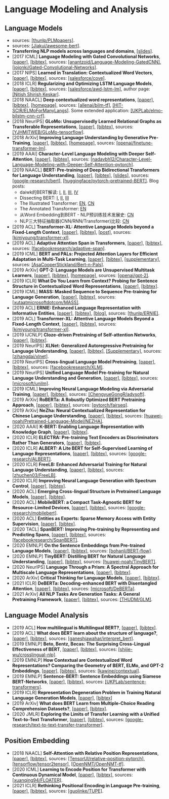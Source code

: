 # Language Modeling and Analysis

## Language Models
- sources: [[thunlp/PLMpapers]](https://github.com/thunlp/PLMpapers).
- sources: [[Jiakui/awesome-bert]](https://github.com/Jiakui/awesome-bert).
- **Transferring NLP models across languages and domains**, [[slides]](https://syntaxfest.github.io/syntaxfest19/slides/invited_talk_syntaxfest_plank.pdf).
- [2017 ICML] **Language Modeling with Gated Convolutional Networks**, [[paper]](https://arxiv.org/pdf/1612.08083.pdf), [[bibtex]](/Bibtex/Language%20Modeling%20with%20Gated%20Convolutional%20Networks.bib), sources: [[anantzoid/Language-Modeling-GatedCNN]](https://github.com/anantzoid/Language-Modeling-GatedCNN), [[jojonki/Gated-Convolutional-Networks]](https://github.com/jojonki/Gated-Convolutional-Networks).
- [2017 NIPS] **Learned in Translation: Contextualized Word Vectors**, [[paper]](https://arxiv.org/pdf/1708.00107.pdf), [[bibtex]](/Bibtex/Learned%20in%20Translation.bib), sources: [[salesforce/cove]](https://github.com/salesforce/cove).
- [2018 ICLR] **Regularizing and Optimizing LSTM Language Models**, [[paper]](https://openreview.net/pdf?id=SyyGPP0TZ), [[bibtex]](/Bibtex/Regularizing%20and%20Optimizing%20LSTM%20Language%20Models.bib), sources: [[salesforce/awd-lstm-lm]](https://github.com/salesforce/awd-lstm-lm), author page: [[Nitish Shirish Keskar]](https://keskarnitish.github.io).
- [2018 NAACL] **Deep contextualized word representations**, [[paper]](https://www.aclweb.org/anthology/N18-1202.pdf), [[bibtex]](https://www.aclweb.org/anthology/N18-1202.bib), [[homepage]](https://allennlp.org/elmo), sources: [[allenai/bilm-tf]](https://github.com/allenai/bilm-tf), [[HIT-SCIR/ELMoForManyLangs]](https://github.com/HIT-SCIR/ELMoForManyLangs). Some extended application: [[UKPLab/elmo-bilstm-cnn-crf]](https://github.com/UKPLab/elmo-bilstm-cnn-crf).
- [2018 NeurIPS] **GLoMo: Unsupervisedly Learned Relational Graphs as Transferable Representations**, [[paper]](https://arxiv.org/pdf/1806.05662.pdf), [[bibtex]](GLoMo%20-%20Unsupervisedly%20Learned%20Relational%20Graphs%20as%20Transferable%20Representations.bib), sources: [[YJHMITWEB/GLoMo-tensorflow]](https://github.com/YJHMITWEB/GLoMo-tensorflow).
- [2018 ArXiv] **Improving Language Understanding by Generative Pre-Training**, [[paper]](https://s3-us-west-2.amazonaws.com/openai-assets/research-covers/language-unsupervised/language_understanding_paper.pdf), [[bibtex]](/Bibtex/Improving%20Language%20Understanding%20by%20Generative%20Pre-Training.bib), [[homepage]](https://blog.openai.com/language-unsupervised/), sources: [[openai/finetune-transformer-lm]](https://github.com/openai/finetune-transformer-lm).
- [2019 AAAI] **Character-Level Language Modeling with Deeper Self-Attention**, [[paper]](https://arxiv.org/pdf/1808.04444.pdf), [[bibtex]](/Bibtex/Character-Level%20Language%20Modeling%20with%20Deeper%20Self-Attention.bib), sources: [[nadavbh12/Character-Level-Language-Modeling-with-Deeper-Self-Attention-pytorch]](https://github.com/nadavbh12/Character-Level-Language-Modeling-with-Deeper-Self-Attention-pytorch).
- [2019 NAACL] **BERT: Pre-training of Deep Bidirectional Transformers for Language Understanding**, [[paper]](https://www.aclweb.org/anthology/N19-1423.pdf), [[bibtex]](/Bibtex/BERT%20-%20Pre-training%20of%20Deep%20Bidirectional%20Transformers%20for%20Language%20Understanding.bib), [[slides]](https://nlp.stanford.edu/seminar/details/jdevlin.pdf), sources: [[google-research/bert]](https://github.com/google-research/bert), [[huggingface/pytorch-pretrained-BERT]](https://github.com/huggingface/pytorch-pretrained-BERT). Blog posts: 
  - daiwk的BERT解读: [I](https://daiwk.github.io/posts/nlp-bert.html), [II](https://daiwk.github.io/posts/nlp-bert-code-annotated-framework.html), [III](https://daiwk.github.io/posts/nlp-bert-code-annotated-application.html), [IV](https://daiwk.github.io/posts/nlp-bert-code.html)
  - Dissecting BERT: [I](https://medium.com/dissecting-bert/dissecting-bert-part-1-d3c3d495cdb3), [II](https://medium.com/dissecting-bert/dissecting-bert-appendix-the-decoder-3b86f66b0e5f), [III](https://medium.com/dissecting-bert/dissecting-bert-part2-335ff2ed9c73)
  - The Illustrated Transformer: [EN](https://jalammar.github.io/illustrated-transformer/), [CN](https://zhuanlan.zhihu.com/p/54356280)
  - The Annotated Transformer: [EN](http://nlp.seas.harvard.edu/2018/04/03/attention.html)
  - 从Word Embedding到BERT - NLP预训练技术发展史: [CN](https://zhuanlan.zhihu.com/p/49271699)
  - NLP三大特征抽取器(CNN/RNN/Transformer)比较: [CN](https://zhuanlan.zhihu.com/p/54743941)
- [2019 ACL] **Transformer-XL: Attentive Language Models beyond a Fixed-Length Context**, [[paper]](https://www.aclweb.org/anthology/P19-1285.pdf), [[bibtex]](/Bibtex/Transformer-XL%20-%20Attentive%20Language%20Models%20beyond%20a%20Fixed-Length%20Context.bib), [[post]](https://towardsdatascience.com/transformer-xl-explained-combining-transformers-and-rnns-into-a-state-of-the-art-language-model-c0cfe9e5a924), sources: [[kimiyoung/transformer-xl]](https://github.com/kimiyoung/transformer-xl).
- [2019 ACL] **Adaptive Attention Span in Transformers**, [[paper]](https://www.aclweb.org/anthology/P19-1032.pdf), [[bibtex]](https://www.aclweb.org/anthology/P19-1032.bib), sources: [[facebookresearch/adaptive-span]](https://github.com/facebookresearch/adaptive-span).
- [2019 ICML] **BERT and PALs: Projected Attention Layers for Efficient Adaptation in Multi-Task Learning**, [[paper]](http://proceedings.mlr.press/v97/stickland19a/stickland19a.pdf), [[bibtex]](/Bibtex/BERT%20and%20PALs%20-%20Projected%20Attention%20Layers%20for%20Efficient%20Adaptation%20in%20Multi-Task%20Learning.bib), [[supplementary]](http://proceedings.mlr.press/v97/stickland19a/stickland19a-supp.pdf), sources: [[AsaCooperStickland/Bert-n-Pals]](https://github.com/AsaCooperStickland/Bert-n-Pals).
- [2019 ArXiv] **GPT-2: Language Models are Unsupervised Multitask Learners**, [[paper]](https://d4mucfpksywv.cloudfront.net/better-language-models/language-models.pdf), [[bibtex]](/Bibtex/Language%20Models%20are%20Unsupervised%20Multitask%20Learners.bib), [[homepage]](https://blog.openai.com/better-language-models/), sources: [[openai/gpt-2]](https://github.com/openai/gpt-2).
- [2019 ICLR] **What Do You Learn from Context? Probing for Sentence Structure in Contextualized Word Representations**, [[paper]](https://openreview.net/pdf?id=SJzSgnRcKX), [[bibtex]](/Bibtex/What%20Do%20You%20Learn%20from%20Context%20Probing%20for%20Sentence%20Structure%20in%20Contextualized%20Word%20Representations.bib).
- [2019 ICML] **MASS: Masked Sequence to Sequence Pre-training for Language Generation**, [[paper]](https://arxiv.org/pdf/1905.02450.pdf), [[bibtex]](/Bibtex/MASS%20-%20Masked%20Sequence%20to%20Sequence%20Pre-training%20for%20Language%20Generation.bib), sources: [[xutaatmicrosoftdotcom/MASS]](https://github.com/xutaatmicrosoftdotcom/MASS).
- [2019 ACL] **ERNIE: Enhanced Language Representation with Informative Entities**, [[paper]](https://arxiv.org/pdf/1905.07129.pdf), [[bibtex]](/Bibtex/ERNIE%20-%20Enhanced%20Language%20Representation%20with%20Informative%20Entities.bib), [[blog]](https://www.jiqizhixin.com/articles/2019-05-26-4), sources: [[thunlp/ERNIE]](https://github.com/thunlp/ERNIE).
- [2019 ACL] **Transformer-XL: Attentive Language Models Beyond a Fixed-Length Context**, [[paper]](https://www.aclweb.org/anthology/P19-1285.pdf), [[bibtex]](https://www.aclweb.org/anthology/P19-1285.bib), sources: [[kimiyoung/transformer-xl]](https://github.com/kimiyoung/transformer-xl).
- [2019 IJCNLP] **Cloze-driven Pretraining of Self-attention Networks**, [[paper]](https://arxiv.org/pdf/1903.07785.pdf), [[bibtex]](/Bibtex/Cloze-driven%20Pretraining%20of%20Self-attention%20Networks.bib).
- [2019 NeurIPS] **XLNet: Generalized Autoregressive Pretraining for Language Understanding**, [[paper]](https://papers.nips.cc/paper/8812-xlnet-generalized-autoregressive-pretraining-for-language-understanding.pdf), [[bibtex]](/Bibtex/XLNet%20-%20Generalized%20Autoregressive%20Pretraining%20for%20Language%20Understanding.bib), [[Supplementary]](https://papers.nips.cc/paper/8812-xlnet-generalized-autoregressive-pretraining-for-language-understanding), sources: [[zihangdai/xlnet]](https://github.com/zihangdai/xlnet).
- [2019 NeurIPS] **Cross-lingual Language Model Pretraining**, [[paper]](https://papers.nips.cc/paper/2019/file/c04c19c2c2474dbf5f7ac4372c5b9af1-Paper.pdf), [[bibtex]](/Bibtex/Cross-lingual%20Language%20Model%20Pretraining.bib), sources: [[facebookresearch/XLM]](https://github.com/facebookresearch/XLM).
- [2019 NeurIPS] **Unified Language Model Pre-training for Natural Language Understanding and Generation**, [[paper]](https://papers.nips.cc/paper/9464-unified-language-model-pre-training-for-natural-language-understanding-and-generation.pdf), [[bibtex]](/Bibtex/Unified%20Language%20Model%20Pre-training%20for%20Natural%20Language%20Understanding%20and%20Generation.bib), sources: [[microsoft/unilm]](https://github.com/microsoft/unilm).
- [2019 ICML] **Improving Neural Language Modeling via Adversarial Training**, [[paper]](http://proceedings.mlr.press/v97/wang19f/wang19f.pdf), [[bibtex]](/Bibtex/Improving%20Neural%20Language%20Modeling%20via%20Adversarial%20Training.bib), sources: [[ChengyueGongR/advsoft]](https://github.com/ChengyueGongR/advsoft).
- [2019 ArXiv] **RoBERTa: A Robustly Optimized BERT Pretraining Approach**, [[paper]](https://arxiv.org/pdf/1907.11692.pdf), [[bibtex]](/Bibtex/RoBERTa%20-%20A%20Robustly%20Optimized%20BERT%20Pretraining%20Approach.bib), sources: [[pytorch/fairseq]](https://github.com/pytorch/fairseq/tree/master/examples/roberta).
- [2019 ArXiv] **NeZha: Neural Contextualized Representation for Chinese Language Understanding**, [[paper]](https://arxiv.org/pdf/1909.00204.pdf), [[bibtex]](/Bibtex/NeZha%20-%20Neural%20Contextualized%20Representation%20for%20Chinese%20Language%20Understanding.bib), sources: [[huawei-noah/Pretrained-Language-Model/NEZHA]](https://github.com/huawei-noah/Pretrained-Language-Model/tree/master/NEZHA).
- [2020 AAAI] **K-BERT: Enabling Language Representation with Knowledge Graph**, [[paper]](https://www.aaai.org/Papers/AAAI/2020GB/AAAI-LiuW.5594.pdf), [[bibtex]](/Bibtex/K-BERT%20-%20Enabling%20Language%20Representation%20with%20Knowledge%20Graph.bib).
- [2020 ICLR] **ELECTRA: Pre-training Text Encoders as Discriminators Rather Than Generators**, [[paper]](https://openreview.net/pdf?id=r1xMH1BtvB), [[bibtex]](/Bibtex/ELECTRA%20-%20Pre-training%20Text%20Encoders%20as%20Discriminators%20Rather%20Than%20Generators.bib).
- [2020 ICLR] **ALBERT: A Lite BERT for Self-Supervised Learning of Language Representations**, [[paper]](https://openreview.net/pdf?id=H1eA7AEtvS), [[bibtex]](/Bibtex/ALBERT%20-%20A%20Lite%20BERT%20for%20Self-Supervised%20Learning%20of%20Language%20Representations.bib), sources: [[google-research/ALBERT]](https://github.com/google-research/ALBERT).
- [2020 ICLR] **FreeLB: Enhanced Adversarial Training for Natural Language Understanding**, [[paper]](https://openreview.net/pdf?id=BygzbyHFvB), [[bibtex]](/Bibtex/FreeLB%20-%20Enhanced%20Adversarial%20Training%20for%20Natural%20Language%20Understanding.bib), sources: [[zhuchen03/FreeLB]](https://github.com/zhuchen03/FreeLB).
- [2020 ICLR] **Improving Neural Language Generation with Spectrum Control**, [[paper]](https://openreview.net/pdf?id=ByxY8CNtvr), [[bibtex]](/Bibtex/Improving%20Neural%20Language%20Generation%20with%20Spectrum%20Control.bib).
- [2020 ACL] **Emerging Cross-lingual Structure in Pretrained Language Models**, [[paper]](https://arxiv.org/pdf/1911.01464.pdf), [[bibtex]](/Bibtex/Emerging%20Cross-lingual%20Structure%20in%20Pretrained%20Language%20Models.bib).
- [2020 ACL] **MobileBERT: a Compact Task-Agnostic BERT for Resource-Limited Devices**, [[paper]](https://www.aclweb.org/anthology/2020.acl-main.195.pdf), [[bibtex]](/Bibtex/MobileBERT.bib), sources: [[google-research/mobilebert]](https://github.com/google-research/google-research/tree/master/mobilebert).
- [2020 ACL] **Entities as Experts: Sparse Memory Access with Entity Supervision**, [[paper]](https://www.aclweb.org/anthology/2020.emnlp-main.400.pdf), [[bibtex]](https://www.aclweb.org/anthology/2020.emnlp-main.400.bib).
- [2020 TACL] **SpanBERT: Improving Pre-training by Representing and Predicting Spans**, [[paper]](https://www.aclweb.org/anthology/2020.tacl-1.5.pdf), [[bibtex]](https://www.aclweb.org/anthology/2020.tacl-1.5.bib), sources: [[facebookresearch/SpanBERT]](https://github.com/facebookresearch/SpanBERT).
- [2020 EMNLP] **On the Sentence Embeddings from Pre-trained Language Models**, [[paper]](https://www.aclweb.org/anthology/2020.emnlp-main.733.pdf), [[bibtex]](https://www.aclweb.org/anthology/2020.emnlp-main.733.bib), sources: [[bohanli/BERT-flow]](https://github.com/bohanli/BERT-flow).
- [2020 EMNLP] **TinyBERT: Distilling BERT for Natural Language Understanding**, [[paper]](https://www.aclweb.org/anthology/2020.findings-emnlp.372.pdf), [[bibtex]](https://www.aclweb.org/anthology/2020.findings-emnlp.372.bib), sources: [[huawei-noah/TinyBERT]](https://github.com/huawei-noah/Pretrained-Language-Model/tree/master/TinyBERT).
- [2020 NeurIPS] **Language Through a Prism: A Spectral Approach for Multiscale Language Representations**, [[paper]](https://proceedings.neurips.cc/paper/2020/file/3acb2a202ae4bea8840224e6fce16fd0-Paper.pdf), [[bibtex]](/Bibtex/Language%20Through%20a%20Prism%20-%20A%20Spectral%20Approach%20for%20Multiscale%20Language%20Representations.bib).
- [2020 ArXiv] **Critical Thinking for Language Models**, [[paper]](https://arxiv.org/pdf/2009.07185.pdf), [[bibtex]](/Bibtex/Critical%20Thinking%20for%20Language%20Models.bib).
- [2021 ICLR] **DeBERTa: Decoding-enhanced BERT with Disentangled Attention**, [[paper]](https://openreview.net/pdf?id=XPZIaotutsD), [[bibtex]](/Bibtex/DeBERTa%20-%20Decoding-enhanced%20BERT%20with%20Disentangled%20Attention.bib), sources: [[microsoft/DeBERTa]](https://github.com/microsoft/DeBERTa).
- [2021 ArXiv] **All NLP Tasks Are Generation Tasks: A General Pretraining Framework**, [[paper]](https://arxiv.org/pdf/2103.10360.pdf), [[bibtex]](/Bibtex/All%20NLP%20Tasks%20Are%20Generation%20Tasks%20-%20A%20General%20Pretraining%20Framework.bib), sources: [[THUDM/GLM]](https://github.com/THUDM/GLM).

## Language Model Analysis
- [2019 ACL] **How multilingual is Multilingual BERT?**, [[paper]](https://www.aclweb.org/anthology/P19-1493.pdf), [[bibtex]](https://www.aclweb.org/anthology/P19-1493.bib).
- [2019 ACL] **What does BERT learn about the structure of language?**, [[paper]](https://www.aclweb.org/anthology/P19-1356.pdf), [[bibtex]](/Bibtex/What%20does%20BERT%20learn%20about%20the%20structure%20of%20language.bib), sources: [[ganeshjawahar/interpret_bert]](https://github.com/ganeshjawahar/interpret_bert).
- [2019 EMNLP] **Beto, Bentz, Becas: The Surprising Cross-Lingual Effectiveness of BERT**, [[paper]](https://www.aclweb.org/anthology/D19-1077.pdf), [[bibtex]](/Bibtex/Beto%20Bentz%20Becas%20-%20The%20Surprising%20Cross-Lingual%20Effectiveness%20of%20BERT.bib), sources: [[shijie-wu/crosslingual-nlp]](https://github.com/shijie-wu/crosslingual-nlp).
- [2019 EMNLP] **How Contextual are Contextualized Word Representations? Comparing the Geometry of BERT, ELMo, and GPT-2 Embeddings**, [[paper]](https://www.aclweb.org/anthology/D19-1006.pdf), [[bibtex]](https://www.aclweb.org/anthology/D19-1006.bib), sources: [[kawine/contextual]](https://github.com/kawine/contextual).
- [2019 EMNLP] **Sentence-BERT: Sentence Embeddings using Siamese BERT-Networks**, [[paper]](https://www.aclweb.org/anthology/D19-1410.pdf), [[bibtex]](https://www.aclweb.org/anthology/D19-1410.bib), sources: [[UKPLab/sentence-transformers]](https://github.com/UKPLab/sentence-transformers).
- [2019 ICLR] **Representation Degeneration Problem in Training Natural Language Generation Models**, [[paper]](https://openreview.net/pdf?id=SkEYojRqtm), [[bibtex]](/Bibtex/Representation%20Degeneration%20Problem%20in%20Training%20Natural%20Language%20Generation%20Models.bib)
- [2019 ArXiv] **What does BERT Learn from Multiple-Choice Reading Comprehension Datasets?**, [[paper]](https://arxiv.org/pdf/1910.12391.pdf), [[bibtex]](/Bibtex/What%20does%20BERT%20Learn%20from%20Multiple-Choice%20Reading%20Comprehension%20Datasets.bib).
- [2020 JMLR] **Exploring the Limits of Transfer Learning with a Unified Text-to-Text Transformer**, [[paper]](https://jmlr.org/papers/volume21/20-074/20-074.pdf), [[bibtex]](/Bibtex/Exploring%20the%20Limits%20of%20Transfer%20Learning%20with%20a%20Unified%20Text-to-Text%20Transformer.bib), sources: [[google-research/text-to-text-transfer-transformer]](https://github.com/google-research/text-to-text-transfer-transformer).

## Position Embedding
- [2018 NAACL] **Self-Attention with Relative Position Representations**, [[paper]](https://www.aclweb.org/anthology/N18-2074.pdf), [[bibtex]](https://www.aclweb.org/anthology/N18-2074.bib), sources: [[TensorUI/relative-position-pytorch]](https://github.com/TensorUI/relative-position-pytorch), [[tensorflow/tensor2tensor]](https://github.com/tensorflow/tensor2tensor), [[OpenNMT/OpenNMT-tf]](https://github.com/OpenNMT/OpenNMT-tf).
- [2020 ICML] **Learning to Encode Position for Transformer with Continuous Dynamical Model**, [[paper]](http://proceedings.mlr.press/v119/liu20n/liu20n.pdf), [[bibtex]](/Bibtex/Learning%20to%20Encode%20Position%20for%20Transformer%20with%20Continuous%20Dynamical%20Model.bib), sources: [[xuanqing94/FLOATER]](https://github.com/xuanqing94/FLOATER).
- [2021 ICLR] **Rethinking Positional Encoding in Language Pre-training**, [[paper]](https://openreview.net/pdf?id=09-528y2Fgf), [[bibtex]](/Bibtex/Rethinking%20Positional%20Encoding%20in%20Language%20Pre-training.bib), sources: [[guolinke/TUPE]](https://github.com/guolinke/TUPE).